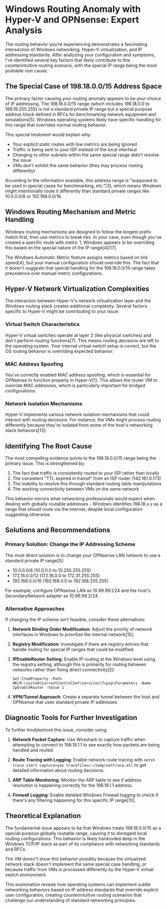 # Windows Routing Anomaly with Hyper-V and OPNsense: Expert Analysis

The routing behavior you're experiencing demonstrates a fascinating intersection of Windows networking, Hyper-V virtualization, and IP addressing standards. After analyzing your configuration and symptoms, I've identified several key factors that likely contribute to this counterintuitive routing scenario, with the special IP range being the most probable root cause.

## The Special Case of 198.18.0.0/15 Address Space

The primary factor causing your routing anomaly appears to be your choice of IP addressing. The 198.18.0.0/15 range (which includes 198.18.0.0 to 198.19.255.255) is not a standard private IP range but a special purpose address block defined in RFCs for benchmarking network equipment and simulations[5]. Windows operating systems likely have specific handling for this range that overrides normal routing behavior.

This special treatment would explain why:
- Your explicit static routes with low metrics are being ignored
- Traffic is being sent to your ISP instead of the local interface
- Changing to other subnets within the same special range didn't resolve the issue
- VMs don't exhibit the same behavior (they may process routing differently)

According to the information available, this address range is "supposed to be used in special cases for benchmarking, etc."[3], which means Windows might intentionally route it differently than standard private ranges like 10.0.0.0/8 or 192.168.0.0/16.

## Windows Routing Mechanism and Metric Handling

Windows routing mechanisms are designed to follow the longest prefix match first, then use metrics to break ties. In your case, even though you've created a specific route with metric 1, Windows appears to be overriding this based on the special nature of the IP range[4][17].

The Windows Automatic Metric feature assigns metrics based on link speed[4], but your manual configuration should override this. The fact that it doesn't suggests that special handling for the 198.18.0.0/15 range takes precedence over manual metric configurations.

## Hyper-V Network Virtualization Complexities

The interaction between Hyper-V's network virtualization layer and the Windows routing stack creates additional complexity. Several factors specific to Hyper-V might be contributing to your issue:

### Virtual Switch Characteristics

Hyper-V virtual switches operate at layer 2 (like physical switches) and don't perform routing functions[7]. This means routing decisions are left to the operating system. Your internal virtual switch setup is correct, but the OS routing behavior is overriding expected behavior.

### MAC Address Spoofing

You've correctly enabled MAC address spoofing, which is essential for OPNsense to function properly in Hyper-V[1]. This allows the router VM to override MAC addresses, which is particularly important for bridged configurations.

### Network Isolation Mechanisms

Hyper-V implements various network isolation mechanisms that could interact with routing decisions. For instance, the VMs might process routing differently because they're isolated from some of the host's networking stack behaviors[13].

## Identifying The Root Cause

The most compelling evidence points to the 198.18.0.0/15 range being the primary issue. This is strengthened by:

1. The fact that traffic is consistently routed to your ISP rather than locally
2. The consistent "TTL expired in transit" from an ISP router (142.161.0.173)
3. The inability to resolve this through standard routing table manipulations
4. The working connectivity between VMs on the same network

This behavior mirrors what networking professionals would expect when dealing with globally routable addresses - Windows identifies 198.18.x.x as a range that should route via the internet, despite local configuration suggesting otherwise.

## Solutions and Recommendations

### Primary Solution: Change the IP Addressing Scheme

The most direct solution is to change your OPNsense LAN network to use a standard private IP range[5]:
- 10.0.0.0/8 (10.0.0.0 to 10.255.255.255)
- 172.16.0.0/12 (172.16.0.0 to 172.31.255.255)
- 192.168.0.0/16 (192.168.0.0 to 192.168.255.255)

For example, configure OPNsense LAN as 10.99.99.1/24 and the host's SecondaryNetwork adapter as 10.99.99.2/24.

### Alternative Approaches

If changing the IP scheme isn't feasible, consider these alternatives:

1. **Network Binding Order Modification**: Adjust the priority of network interfaces in Windows to prioritize the internal network[15].

2. **Registry Modification**: Investigate if there are registry entries that handle routing for special IP ranges that could be modified.

3. **IPEnableRouter Setting**: Enable IP routing at the Windows level using the registry setting, although this is primarily for routing between networks rather than fixing direct connectivity[2]:
   ```
   Set-ItemProperty -Path HKLM:\system\CurrentControlSet\services\Tcpip\Parameters -Name IpEnableRouter -Value 1
   ```

4. **VPN/Tunnel Approach**: Create a separate tunnel between the host and OPNsense that uses standard private IP addresses.

## Diagnostic Tools for Further Investigation

To further troubleshoot this issue, consider using:

1. **Network Packet Capture**: Use Wireshark to capture traffic when attempting to connect to 198.18.1.1 to see exactly how packets are being handled and routed.

2. **Route Tracing with Logging**: Enable network route tracing with `netsh trace start capture=yes tracefile=c:\temp\nettrace.etl` to get detailed information about routing decisions.

3. **ARP Table Monitoring**: Monitor the ARP table to see if address resolution is happening correctly for the 198.18.1.1 address.

4. **Firewall Logging**: Enable detailed Windows Firewall logging to check if there's any filtering happening for this specific IP range[10].

## Theoretical Explanation

The fundamental issue appears to be that Windows treats 198.18.0.0/15 as a special-purpose globally routable range, causing it to disregard local routing configurations. This behavior is likely hardcoded deep in the Windows TCP/IP stack as part of its compliance with networking standards and RFCs.

The VM doesn't show this behavior possibly because the virtualized network stack doesn't implement the same special case handling, or because traffic from VMs is processed differently by the Hyper-V virtual switch environment.

This examination reveals how operating systems can implement subtle networking behaviors based on IP address standards that override explicit user configuration, creating counterintuitive routing scenarios that challenge our understanding of standard networking principles.